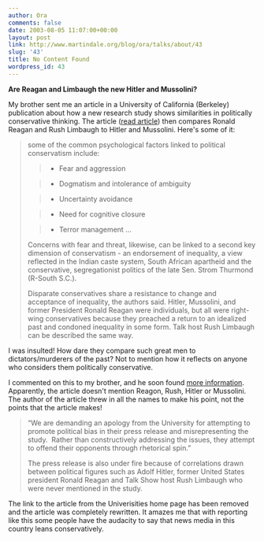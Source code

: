 ```yaml
---
author: Ora
comments: false
date: 2003-08-05 11:07:00+00:00
layout: post
link: http://www.martindale.org/blog/ora/talks/about/43
slug: '43'
title: No Content Found
wordpress_id: 43
---
```


**Are Reagan and Limbaugh the new Hitler and Mussolini?**
  
My brother sent me an article in a University of California (Berkeley) publication about how a new research study shows similarities in politically conservative thinking. The article ([read article](http://www.berkeley.edu/news/media/releases/2003/07/22_politics.shtml)) then compares Ronald Reagan and Rush Limbaugh to Hitler and Mussolini. Here's some of it:
  


<blockquote>some of the common psychological factors linked to political conservatism include:
  

> 
>   * Fear and aggression
> 
  

>   * Dogmatism and intolerance of ambiguity
> 
  

>   * Uncertainty avoidance
> 
  

>   * Need for cognitive closure
> 
  

>   * Terror management
> ...
  

  
Concerns with fear and threat, likewise, can be linked to a second key dimension of conservatism - an endorsement of inequality, a view reflected in the Indian caste system, South African apartheid and the conservative, segregationist politics of the late Sen. Strom Thurmond (R-South S.C.).
  

  
Disparate conservatives share a resistance to change and acceptance of inequality, the authors said. Hitler, Mussolini, and former President Ronald Reagan were individuals, but all were right-wing conservatives because they preached a return to an idealized past and condoned inequality in some form. Talk host Rush Limbaugh can be described the same way.</blockquote>


  
I was insulted! How dare they compare such great men to dictators/murderers of the past? Not to mention how it reflects on anyone who considers them politically conservative. 
  

  
I commented on this to my brother, and he soon found [more information](http://www.calpatriot.org/july03/072703abramyan.html). Apparently, the article doesn't mention Reagon, Rush, Hitler or Mussolini. The author of the article threw in all the names to make his point, not the points that the article makes! 
  

  


<blockquote>“We are demanding an apology from the University for attempting to promote political bias in their press release and misrepresenting the study.  Rather than constructively addressing the issues, they attempt to offend their opponents through rhetorical spin.”
  

  
The press release is also under fire because of correlations drawn between political figures such as Adolf Hitler, former United States president Ronald Reagan and Talk Show host Rush Limbaugh who were never mentioned in the study.</blockquote>


  
The link to the article from the Univerisities home page has been removed and the article was completely rewritten. It amazes me that with reporting like this some people have the audacity to say that news media in this country leans conservatively.
  

